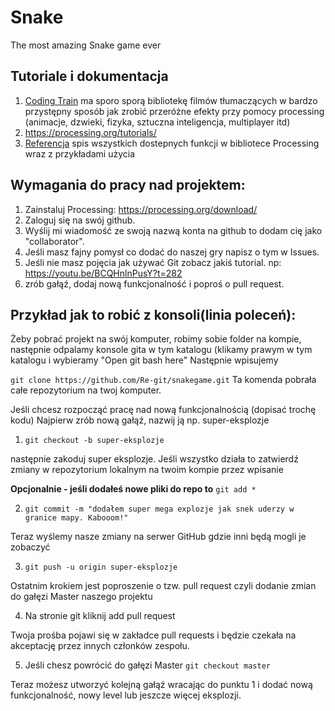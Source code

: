 # Snake
The most amazing Snake game ever

## Tutoriale i dokumentacja

1. [Coding Train](https://www.youtube.com/watch?v=-f0WEitGmiw&list=PLRqwX-V7Uu6YB9x6f23CBftiyx0u_5sO9&index=1) ma sporo sporą bibliotekę filmów tłumaczących w bardzo przystępny sposób jak zrobić przeróżne efekty przy pomocy processing (animacje, dzwieki, fizyka, sztuczna inteligencja, multiplayer itd)
2. https://processing.org/tutorials/
3. [Referencja](https://processing.org/reference/) spis wszystkich dostepnych funkcji w bibliotece Processing wraz z przykładami użycia

## Wymagania do pracy nad projektem:

1. Zainstaluj Processing: https://processing.org/download/
2. Zaloguj się na swój github.
3. Wyślij mi wiadomość ze swoją nazwą konta na github to dodam cię jako "collaborator".
4. Jeśli masz fajny pomysł co dodać do naszej gry napisz o tym w Issues.
5. Jeśli nie masz pojęcia jak używać Git zobacz jakiś tutorial. np: https://youtu.be/BCQHnlnPusY?t=282
6. zrób gałąź, dodaj nową funkcjonalność i poproś o pull request.

## Przykład jak to robić z konsoli(linia poleceń):
Żeby pobrać projekt na swój komputer, robimy sobie folder na kompie, następnie odpalamy konsole gita w tym katalogu (klikamy prawym w tym katalogu i wybieramy "Open git bash here"
Następnie wpisujemy 

`git clone https://github.com/Re-git/snakegame.git`
Ta komenda pobrała całe repozytorium na twoj komputer.

Jeśli chcesz rozpocząć pracę nad nową funkcjonalnością (dopisać trochę kodu)
Najpierw zrób nową gałąź, nazwij ją np. super-eksplozje
1. `git checkout -b super-eksplozje`

następnie zakoduj super eksplozje. Jeśli wszystko działa to zatwierdź zmiany w repozytorium lokalnym na twoim kompie przez wpisanie

**Opcjonalnie - jeśli dodałeś nowe pliki do repo to** `git add *` 

2. `git commit -m "dodałem super mega explozje jak snek uderzy w granice mapy. Kabooom!"`

Teraz wyślemy nasze zmiany na serwer GitHub gdzie inni będą mogli je zobaczyć

3. `git push -u origin super-eksplozje`

Ostatnim krokiem jest poproszenie o tzw. pull request czyli dodanie zmian do gałęzi Master naszego projektu

4. Na stronie git kliknij add pull request

Twoja prośba pojawi się w zakładce pull requests i będzie czekała na akceptację przez innych członków zespołu.

5. Jeśli chesz powrócić do gałęzi Master `git checkout master`

Teraz możesz utworzyć kolejną gałąź wracając do punktu 1 i dodać nową funkcjonalność, nowy level lub jeszcze więcej eksplozji.
